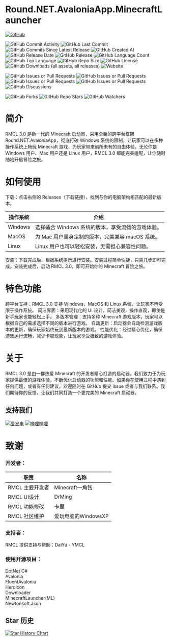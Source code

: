 # Round.NET.AvaloniaApp.MinecraftLauncher
[![GitHub](https://img.shields.io/badge/GitHub-%23121011.svg?logo=github&logoColor=white)](https://github.com/Round-Studio/Round.NET.AvaloniaApp.MinecraftLauncher)

![GitHub Commit Activity](https://img.shields.io/github/commit-activity/t/Round-Studio/Round.NET.AvaloniaApp.MinecraftLauncher)
![GitHub Last Commit](https://img.shields.io/github/last-commit/Round-Studio/Round.NET.AvaloniaApp.MinecraftLauncher)
![GitHub Commits Since Latest Release](https://img.shields.io/github/commits-since/Round-Studio/Round.NET.AvaloniaApp.MinecraftLauncher/latest)
![GitHub Created At](https://img.shields.io/github/created-at/Round-Studio/Round.NET.AvaloniaApp.MinecraftLauncher)
![GitHub Release Date](https://img.shields.io/github/release-date-pre/Round-Studio/Round.NET.AvaloniaApp.MinecraftLauncher)
![GitHub Release](https://img.shields.io/github/v/release/Round-Studio/Round.NET.AvaloniaApp.MinecraftLauncher?include_prereleases)
![GitHub Language Count](https://img.shields.io/github/languages/count/Round-Studio/Round.NET.AvaloniaApp.MinecraftLauncher)
![GitHub Top Language](https://img.shields.io/github/languages/top/Round-Studio/Round.NET.AvaloniaApp.MinecraftLauncher)
![GitHub Repo Size](https://img.shields.io/github/repo-size/Round-Studio/Round.NET.AvaloniaApp.MinecraftLauncher)
![GitHub License](https://img.shields.io/github/license/Round-Studio/Round.NET.AvaloniaApp.MinecraftLauncher)
![GitHub Downloads (all assets, all releases)](https://img.shields.io/github/downloads/Round-Studio/Round.NET.AvaloniaApp.MinecraftLauncher/total)
![Website](https://img.shields.io/website?url=https%3A%2F%2Fgh.roundstudio.top)

![GitHub Issues or Pull Requests](https://img.shields.io/github/issues/Round-Studio/Round.NET.AvaloniaApp.MinecraftLauncher)
![GitHub Issues or Pull Requests](https://img.shields.io/github/issues-closed/Round-Studio/Round.NET.AvaloniaApp.MinecraftLauncher)
![GitHub Issues or Pull Requests](https://img.shields.io/github/issues-pr/Round-Studio/Round.NET.AvaloniaApp.MinecraftLauncher)
![GitHub Issues or Pull Requests](https://img.shields.io/github/issues-pr-closed/Round-Studio/Round.NET.AvaloniaApp.MinecraftLauncher)
![GitHub Discussions](https://img.shields.io/github/discussions/Round-Studio/Round.NET.AvaloniaApp.MinecraftLauncher)

![GitHub Forks](https://img.shields.io/github/forks/Round-Studio/Round.NET.AvaloniaApp.MinecraftLauncher)
![GitHub Repo Stars](https://img.shields.io/github/stars/Round-Studio/Round.NET.AvaloniaApp.MinecraftLauncher)
![GitHub Watchers](https://img.shields.io/github/watchers/Round-Studio/Round.NET.AvaloniaApp.MinecraftLauncher)
# 简介
RMCL 3.0 是新一代的 Minecraft 启动器，采用全新的跨平台框架 Round.NET.AvaloniaApp，彻底打破 Windows 系统的限制，让玩家可以在多种操作系统上畅玩 Minecraft 游戏，为玩家带来前所未有的自由体验。无论你是 Windows 用户、Mac 用户还是 Linux 用户，RMCL 3.0 都能完美适配，让你随时随地开启冒险之旅。
# 如何使用
下载：点击右侧的 Releases（下载链接），找到与你的电脑架构相匹配的最新版本。

| 操作系统 | 介绍                                              |
| -------- | ------------------------------------------------- |
| Windows  | 选择适合 Windows 系统的版本，享受流畅的游戏体验。 |
| MacOS    | 为 Mac 用户量身定制的版本，完美兼容 macOS 系统。  |
| Linux    | Linux 用户也可以轻松安装，无需担心兼容性问题。    |

安装：下载完成后，根据系统提示进行安装。安装过程简单快捷，只需几步即可完成。安装完成后，启动 RMCL 3.0，即可开始你的 Minecraft 冒险之旅。

# 特色功能
跨平台支持：RMCL 3.0 支持 Windows、MacOS 和 Linux 系统，让玩家不再受限于操作系统。
简洁界面：采用现代化的 UI 设计，简洁美观，操作直观，即使是新手玩家也能轻松上手。
多版本管理：支持多种 Minecraft 游戏版本，玩家可以根据自己的需求选择不同的版本进行游戏。
自动更新：启动器会自动检测游戏版本的更新，确保玩家始终玩到最新版本的游戏。
性能优化：经过精心优化，确保游戏运行流畅，减少卡顿现象，让玩家享受极致的游戏体验。

# 关于
RMCL 3.0 是由一群热爱 Minecraft 的开发者精心打造的启动器。我们致力于为玩家提供最佳的游戏体验，不断优化启动器的功能和性能。如果你在使用过程中遇到任何问题，或者有任何建议，欢迎随时在 GitHub 提交 issue 或者与我们联系。我们期待你的反馈，让我们共同打造一个更完美的 Minecraft 启动器。

## 支持我们
[![爱发电](https://img.shields.io/badge/爱发电-yjq666-946ce6?style=flat&labelColor=444444&logoSize=auto)](https://afdian.com/yjq666)
[![哔哩哔哩](https://img.shields.io/badge/BiliBili充电-Minecraft一角钱-00A4DB?style=flat&labelColor=444444&logo=bilibili)](https://space.bilibili.com/1527364468)

# 致谢

### 开发者：

| 职责            | 名称                |
| --------------- | ------------------- |
| RMCL 主要开发者 | Minecraft一角钱     |
| RMCL UI设计     | DrMing              |
| RMCL 功能修改   | 卡里                |
| RMCL 社区维护   | 爱玩电脑的WindowsXP |

### 支持者：
RMCL 提供支持与帮助：DaiYu - YMCL

### 使用开源项目：
DotNet C#  
Avalonia  
FluentAvalonia  
HeroIcon  
Downloader  
MinecraftLauncher(ML)  
Newtonsoft.Json  

## Star 历史

[![Star History Chart](https://api.star-history.com/svg?repos=Round-Studio/Round.NET.AvaloniaApp.MinecraftLauncher&type=Date)](https://www.star-history.com/#Round-Studio/Round.NET.AvaloniaApp.MinecraftLauncher&Date)
